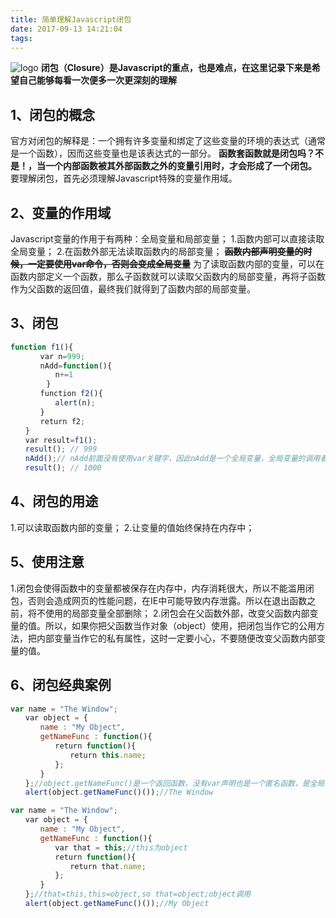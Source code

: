 ```yaml
---
title: 简单理解Javascript闭包
date: 2017-09-13 14:21:04
tags:
---
```

![logo](closure.png)
<strong>闭包（Closure）是Javascript的重点，也是难点，在这里记录下来是希望自己能够每看一次便多一次更深刻的理解</strong>
<!--more-->
## 1、闭包的概念
官方对闭包的解释是：一个拥有许多变量和绑定了这些变量的环境的表达式（通常是一个函数），因而这些变量也是该表达式的一部分。
<strong>函数套函数就是闭包吗？不是！，当一个内部函数被其外部函数之外的变量引用时，才会形成了一个闭包。</strong>
要理解闭包，首先必须理解Javascript特殊的变量作用域。
## 2、变量的作用域
Javascript变量的作用于有两种：全局变量和局部变量；
1.函数内部可以直接读取全局变量；
2.在函数外部无法读取函数内的局部变量；
<strong>~~函数内部声明变量的时候，一定要使用var命令，否则会变成全局变量~~</strong>
为了读取函数内部的变量，可以在函数内部定义一个函数，那么子函数就可以读取父函数内的局部变量，再将子函数作为父函数的返回值，最终我们就得到了函数内部的局部变量。
## 3、闭包
```Javascript
function f1(){
　　　　var n=999;
　　　　nAdd=function(){
          n+=1
        }
　　　　function f2(){
　　　　　　alert(n);
　　　　}
　　　　return f2;
　　}
　　var result=f1();
　　result(); // 999
　　nAdd();// nAdd前面没有使用var关键字，因此nAdd是一个全局变量，全局变量的调用者时window。其次，nAdd的值是一个匿名函数，这个匿名函数本身也是一个闭包,可以在函数外部对函数内部的局部变量进行操作
　　result(); // 1000
```
## 4、闭包的用途
1.可以读取函数内部的变量；
2.让变量的值始终保持在内存中；
## 5、使用注意
1.闭包会使得函数中的变量都被保存在内存中，内存消耗很大，所以不能滥用闭包，否则会造成网页的性能问题，在IE中可能导致内存泄露。所以在退出函数之前，将不使用的局部变量全部删除；
2.闭包会在父函数外部，改变父函数内部变量的值。所以，如果你把父函数当作对象（object）使用，把闭包当作它的公用方法，把内部变量当作它的私有属性，这时一定要小心，不要随便改变父函数内部变量的值。
## 6、闭包经典案例
```Javascript
var name = "The Window";
　　var object = {
　　　　name : "My Object",
　　　　getNameFunc : function(){
　　　　　　return function(){
　　　　　　　　return this.name;
　　　　　　};
　　　　}
　　};//object.getNameFunc()是一个返回函数，没有var声明也是一个匿名函数，是全局变量，window调用
　　alert(object.getNameFunc()());//The Window
```
```Javascript
var name = "The Window";
　　var object = {
　　　　name : "My Object",
　　　　getNameFunc : function(){
　　　　　　var that = this;//this为object
　　　　　　return function(){
　　　　　　　　return that.name;
　　　　　　};
　　　　}
　　};//that=this,this=object,so that=object;object调用
　　alert(object.getNameFunc()());//My Object
```
